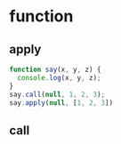 # function

## apply

```javascript
function say(x, y, z) {
  console.log(x, y, z);
}
say.call(null, 1, 2, 3);
say.apply(null, [1, 2, 3])

```

## call
